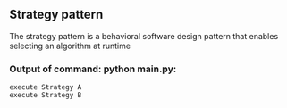 ## Strategy pattern

The strategy pattern is a behavioral software design pattern that enables selecting an algorithm at runtime

### Output of command: python main.py:
```
execute Strategy A
execute Strategy B
```